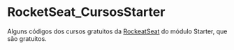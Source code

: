 # RocketSeat_CursosStarter
Alguns códigos dos cursos gratuitos da [RockeatSeat](https://skylab.rocketseat.com.br/dashboard/) do módulo Starter, que são gratuitos. 
